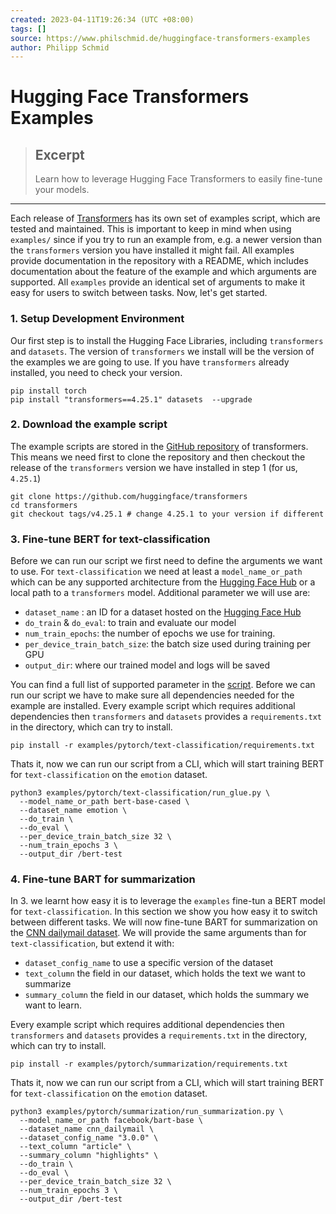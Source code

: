 ```yaml
---
created: 2023-04-11T19:26:34 (UTC +08:00)
tags: []
source: https://www.philschmid.de/huggingface-transformers-examples
author: Philipp Schmid
---
```


# Hugging Face Transformers Examples

> ## Excerpt
> Learn how to leverage Hugging Face Transformers to easily fine-tune your models.

---
Each release of [Transformers](https://huggingface.co/docs/transformers/index) has its own set of examples script, which are tested and maintained. This is important to keep in mind when using `examples/` since if you try to run an example from, e.g. a newer version than the `transformers` version you have installed it might fail. All examples provide documentation in the repository with a README, which includes documentation about the feature of the example and which arguments are supported. All `examples` provide an identical set of arguments to make it easy for users to switch between tasks. Now, let's get started.

### 1\. Setup Development Environment

Our first step is to install the Hugging Face Libraries, including `transformers` and `datasets`. The version of `transformers` we install will be the version of the examples we are going to use. If you have `transformers` already installed, you need to check your version.

```
pip install torch
pip install "transformers==4.25.1" datasets  --upgrade
```

### 2\. Download the example script

The example scripts are stored in the [GitHub repository](https://github.com/huggingface/transformers) of transformers. This means we need first to clone the repository and then checkout the release of the `transformers` version we have installed in step 1 (for us, `4.25.1`)

```
git clone https://github.com/huggingface/transformers
cd transformers
git checkout tags/v4.25.1 # change 4.25.1 to your version if different
```

### 3\. Fine-tune BERT for text-classification

Before we can run our script we first need to define the arguments we want to use. For `text-classification` we need at least a `model_name_or_path` which can be any supported architecture from the [Hugging Face Hub](https://huggingface.co/) or a local path to a `transformers` model. Additional parameter we will use are:

-   `dataset_name` : an ID for a dataset hosted on the [Hugging Face Hub](https://huggingface.co/datasets)
-   `do_train` & `do_eval`: to train and evaluate our model
-   `num_train_epochs`: the number of epochs we use for training.
-   `per_device_train_batch_size`: the batch size used during training per GPU
-   `output_dir`: where our trained model and logs will be saved

You can find a full list of supported parameter in the [script](https://github.com/huggingface/transformers/blob/6f3faf3863defe394e566c57b7d1ad3928c4ef49/examples/pytorch/text-classification/run_glue.py#L71). Before we can run our script we have to make sure all dependencies needed for the example are installed. Every example script which requires additional dependencies then `transformers` and `datasets` provides a `requirements.txt` in the directory, which can try to install.

```
pip install -r examples/pytorch/text-classification/requirements.txt
```

Thats it, now we can run our script from a CLI, which will start training BERT for `text-classification` on the `emotion` dataset.

```
python3 examples/pytorch/text-classification/run_glue.py \
  --model_name_or_path bert-base-cased \
  --dataset_name emotion \
  --do_train \
  --do_eval \
  --per_device_train_batch_size 32 \
  --num_train_epochs 3 \
  --output_dir /bert-test
```

### 4\. Fine-tune BART for summarization

In 3. we learnt how easy it is to leverage the `examples` fine-tun a BERT model for `text-classification`. In this section we show you how easy it to switch between different tasks. We will now fine-tune BART for summarization on the [CNN dailymail dataset](https://huggingface.co/datasets/cnn_dailymail). We will provide the same arguments than for `text-classification`, but extend it with:

-   `dataset_config_name` to use a specific version of the dataset
-   `text_column` the field in our dataset, which holds the text we want to summarize
-   `summary_column` the field in our dataset, which holds the summary we want to learn.

Every example script which requires additional dependencies then `transformers` and `datasets` provides a `requirements.txt` in the directory, which can try to install.

```
pip install -r examples/pytorch/summarization/requirements.txt
```

Thats it, now we can run our script from a CLI, which will start training BERT for `text-classification` on the `emotion` dataset.

```
python3 examples/pytorch/summarization/run_summarization.py \
  --model_name_or_path facebook/bart-base \
  --dataset_name cnn_dailymail \
  --dataset_config_name "3.0.0" \
  --text_column "article" \
  --summary_column "highlights" \
  --do_train \
  --do_eval \
  --per_device_train_batch_size 32 \
  --num_train_epochs 3 \
  --output_dir /bert-test
```

